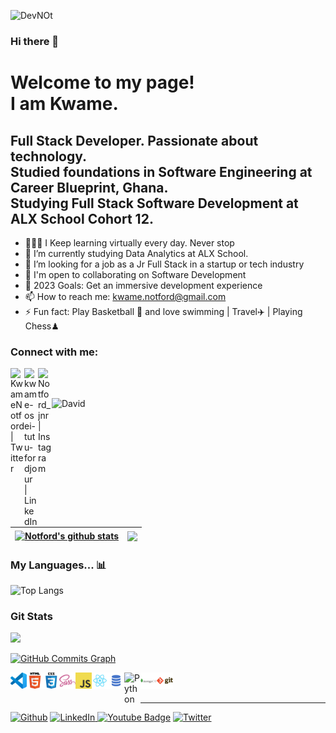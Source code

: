 ![DevNOt](https://user-images.githubusercontent.com/53006516/219947975-892e35fb-d5cc-4330-b6c9-53a4c443bcc0.png)

### Hi there 👋 
Welcome to my page! <br>
I am Kwame.
=============================================================================================================================
Full Stack Developer. Passionate about technology.<br>Studied foundations in Software Engineering at Career Blueprint, Ghana.
<br> Studying Full Stack Software Development at ALX School Cohort 12.
-----------------------------------------------------------------------------------------------------------------------------

- 👨🏻‍🚀 I Keep learning virtually every day. Never stop
- 🧠 I’m currently studying Data Analytics at ALX School.
- 💼 I’m looking for a job as a Jr Full Stack in a startup or tech industry
- 🤝 I'm open to collaborating on Software Development
- 🥅 2023 Goals: Get an immersive development experience
- 📫 How to reach me: kwame.notford@gmail.com
- ⚡ Fun fact: Play Basketball 🏀 and love swimming | Travel✈️ | Playing Chess♟
### Connect with me:

[<img align="left" alt="KwameNotford | Twitter" width="22px" src="https://cdn.jsdelivr.net/npm/simple-icons@v3/icons/twitter.svg" />][twitter]
[<img align="left" alt="kwame-osei-tutu-fordjour | LinkedIn" width="22px" src="https://cdn.jsdelivr.net/npm/simple-icons@v3/icons/linkedin.svg" />][linkedin]
[<img align="left" alt="Notford_jnr | Instagram" width="22px" src="https://cdn.jsdelivr.net/npm/simple-icons@v3/icons/instagram.svg" />][instagram]

<br>
<br>
<p align="left"> <img src="https://komarev.com/ghpvc/?username=Notford&label=Profile%20views&color=0e75b6&style=flat" alt="David"/>
<br>
<br>

| <a href="https://github.com/Notford/github-readme-stats"><img align="center" src="https://github-readme-stats.vercel.app/api?username=Notford&langs_count=10&show_icons=true&include_all_commits=true&theme=buefy&hide_border=true" alt="Notford's github stats" /></a> | <a href="https://github.com/Notford/github-readme-stats"><img align="center" src="https://github-readme-stats.vercel.app/api/top-langs/?username=Notford&layout=compact&theme=buefy&hide_border=true" /></a> |
| ------------- | ------------- |


### My Languages... 📊
![Top Langs](https://github-readme-stats.vercel.app/api/top-langs/?username=Notford&langs_count=10)

### Git Stats
<a href="http://www.github.com/Notford"><img src="https://github-readme-streak-stats.herokuapp.com/?user=Notford&stroke=10b981&background=#FFFFFF&ring=a855f7&fire=a855f7&currStreakNum=10b981&currStreakLabel=a855f7&sideNums=10b981&sideLabels=10b981&dates=10b981&hide_border=true" /></a>

<a href="http://www.github.com/Notford"><img src="https://github-readme-activity-graph.cyclic.app/graph?username=Notford&bg_color=000000&color=10b981&line=3382ed&point=10b981&area_color=000000&area=true&hide_border=true&custom_title=GitHub%20Commits%20Graph" alt="GitHub Commits Graph" /></a>



[<img align="left" alt="Visual Studio Code" width="26px" src="https://raw.githubusercontent.com/github/explore/80688e429a7d4ef2fca1e82350fe8e3517d3494d/topics/visual-studio-code/visual-studio-code.png" />][vscode]
[<img align="left" alt="HTML5" width="26px" src="https://raw.githubusercontent.com/github/explore/80688e429a7d4ef2fca1e82350fe8e3517d3494d/topics/html/html.png" />][html5]
[<img align="left" alt="CSS3" width="26px" src="https://raw.githubusercontent.com/github/explore/80688e429a7d4ef2fca1e82350fe8e3517d3494d/topics/css/css.png" />][css]
[<img align="left" alt="Sass" width="26px" src="https://raw.githubusercontent.com/github/explore/80688e429a7d4ef2fca1e82350fe8e3517d3494d/topics/sass/sass.png" />][sass]
[<img align="left" alt="JavaScript" width="26px" src="https://raw.githubusercontent.com/github/explore/80688e429a7d4ef2fca1e82350fe8e3517d3494d/topics/javascript/javascript.png" />][javascript]
[<img align="left" alt="React" width="26px" src="https://raw.githubusercontent.com/github/explore/80688e429a7d4ef2fca1e82350fe8e3517d3494d/topics/react/react.png" />][reactjs]
[<img align="left" alt="SQL" width="26px" src="https://raw.githubusercontent.com/github/explore/80688e429a7d4ef2fca1e82350fe8e3517d3494d/topics/sql/sql.png" />][sql]
[<img align="left" alt="Python" width="26px" src="https://i.imgur.com/WyTZyyA.png"/>][python]
[<img align="left" alt="MongoDB" width="26px" src="https://raw.githubusercontent.com/github/explore/80688e429a7d4ef2fca1e82350fe8e3517d3494d/topics/mongodb/mongodb.png" />][mongodb]
[<img align="left" alt="Git" width="26px" src="https://raw.githubusercontent.com/github/explore/80688e429a7d4ef2fca1e82350fe8e3517d3494d/topics/git/git.png" />][git]

<br>
<br>

---

<div id="badges">
<p><a href="https://github.com/Notford" target="_blank"><img alt="Github" src="https://img.shields.io/badge/GitHub-%2312100E.svg?&style=for-the-badge&logo=Github&logoColor=white" /></a> 
<a href="https://www.linkedin.com/in/kwame-osei-tutu-fordjour-927877116" target="_blank"><img alt="LinkedIn" src="https://img.shields.io/badge/linkedin-%230077B5.svg?&style=for-the-badge&logo=linkedin&logoColor=white" />
</a><a href="https://youtube.com/@kwameoseitutufordjour69"> <img src="https://img.shields.io/badge/YouTube-red?style=for-the-badge&logo=youtube&logoColor=white" alt="Youtube Badge"/></a> <a href="https://twitter.com/KwameNotford" target="_blank"><img alt="Twitter" src="https://img.shields.io/badge/twitter-%231DA1F2.svg?&style=for-the-badge&logo=twitter&logoColor=white" /></a>
 </a>
</div>


[twitter]: https://twitter.com/KwameNotford
[instagram]: https://instagram.com/Notford_jnr
[linkedin]: https://linkedin.com/in/kwame-osei-tutu-fordjour-927877116
[vscode]: https://code.visualstudio.com
[html5]: https://developer.mozilla.org/es/docs/HTML/HTML5
[css]: https://developer.mozilla.org/es/docs/Web/CSS
[sass]: https://sass-lang.com
[javascript]: https://developer.mozilla.org/en-US/docs/Web/JavaScript
[reactjs]: https://reactjs.org
[sql]: https://www.mysql.com
[python]: https://www.python.org
[mongodb]: https://www.mongodb.com
[git]: https://git-scm.com


<!--
**Notford/Notford** is a ✨ _special_ ✨ repository because its `README.md` (this file) appears on your GitHub profile.



Here are some ideas to get you started:


- 🔭 I’m currently working on ...
- 🌱 I’m currently learning ...
- 👯 I’m looking to collaborate on ...
- 🤔 I’m looking for help with ...
- 💬 Ask me about ...
- 📫 How to reach me: ...
- 😄 Pronouns: ...
- ⚡ Fun fact: ...
-->

